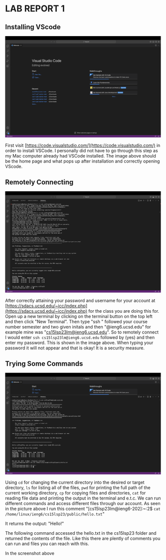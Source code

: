 <h1>LAB REPORT 1</h1>


<h2>Installing VScode</h2>

![Image](image1.png)


First visit [https://code.visualstudio.com/](https://code.visualstudio.com/) in order to install VSCode. I personally did not have to go through this step as my Mac computer already had VSCode installed.
The image above should be the home page and what pops up after installation and correctly opening VScode.




<h2>Remotely Connecting</h2>

![Image](image2.png)

After correctly attaining your password and username for your account at [https://sdacs.ucsd.edu/~icc/index.php](https://sdacs.ucsd.edu/~icc/index.php) for the class you are doing this for. Open up a new terminal by clicking on the terminal button on the top left and then click "New Terminal".
Then type "ssh " followed your course number semester and two given initals and then "@ieng6.ucsd.edu" for example mine was "cs15lsp23lm@ieng6.ucsd.edu". 
So to remotely connect I would enter `ssh cs15lsp23lm@ieng6.ucsd.edu` followed by (yes)  and then enter my password. This is shown in the image above. When typing your password it will not appear and that is okay! It is a security measure.




<h2>Trying Some Commands</h2>

![Image](image3.png)

Using `cd` for changing the current directory into the desired or target directory, `ls` for listing all of the files, `pwd` for printing the full path of the current working directory, `cp` for copying files and directories, `cat` for reading file data and printing the output in the terminal and e.t.c. We can run different commands and access different files through our account. As seen in the picture above I run this comment "[cs15lsp23lm@ieng6-202]:~:2$ `cat /home/linux/ieng6/cs15lsp23/public/hello.txt`"

It returns the output:
"Hello!"

The following command accessed the hello.txt in the cs15lsp23 folder and returned the contents of the file. Like this there are plently of comments you can run and files you can reach with this.

In the screenshot above 
